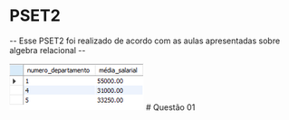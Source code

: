 # PSET2 
-- Esse PSET2 foi realizado de acordo com as aulas apresentadas sobre algebra relacional --



<img src="q1.png"> # Questão 01
